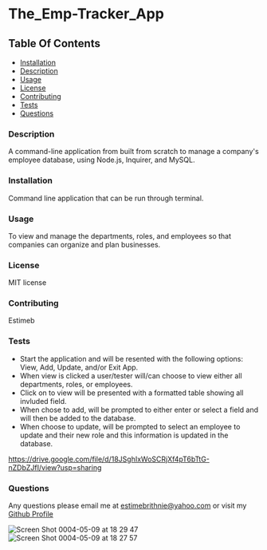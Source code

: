 # The_Emp-Tracker_App

## Table Of Contents
* [Installation](#installation)
* [Description](#description)
* [Usage](#usage)
* [License](#license)
* [Contributing](#contributing)
* [Tests](#tests)
* [Questions](#questions)

### Description 
A command-line application from built from scratch to manage a company's employee database, using Node.js, Inquirer, and MySQL.

### Installation 
 Command line application that can be run through terminal. 

### Usage 
 To view and manage the departments, roles, and employees so that companies can organize and plan businesses.

### License 
 MIT license

### Contributing 
 Estimeb 

### Tests 
* Start the application and will be resented with the following options: View, Add, Update, and/or Exit App.
* When view is clicked a user/tester will/can choose to view either all departments, roles, or employees.
* Click on to view will be presented with a formatted table showing all invluded field.
* When chose to add, will be prompted to either enter or select a field and will then be added to the database.
* When choose to update, will be prompted to select an employee to update and their new role and this information is updated in the database.

https://drive.google.com/file/d/18JSghIxWoSCRjXf4pT6bTtG-nZDbZJfI/view?usp=sharing

### Questions 
 Any questions please email me at estimebrithnie@yahoo.com 
 or visit my [Github Profile](https://github.com/Estimeb)

![Screen Shot 0004-05-09 at 18 29 47](https://user-images.githubusercontent.com/101056987/167525932-b73bafe2-f47f-4c29-b7cc-9af435b02b5f.png)
![Screen Shot 0004-05-09 at 18 27 57](https://user-images.githubusercontent.com/101056987/167525941-fd8fc7ed-7903-4708-839b-359200a1af0e.png)
